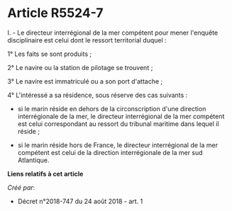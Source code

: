 # Article R5524-7

I. - Le directeur interrégional de la mer compétent pour mener l'enquête disciplinaire est celui dont le ressort territorial
duquel :

1° Les faits se sont produits ;

2° Le navire ou la station de pilotage se trouvent ;

3° Le navire est immatriculé ou a son port d'attache ;

4° L'intéressé a sa résidence, sous réserve des cas suivants :

- si le marin réside en dehors de la circonscription d'une direction interrégionale de la mer, le directeur interrégional de
la mer compétent est celui correspondant au ressort du tribunal maritime dans lequel il réside ;

- si le marin réside hors de France, le directeur interrégional de la mer compétent est celui de la direction interrégionale
de la mer sud Atlantique.

**Liens relatifs à cet article**

_Créé par_:

  - Décret n°2018-747 du 24 août 2018 - art. 1
